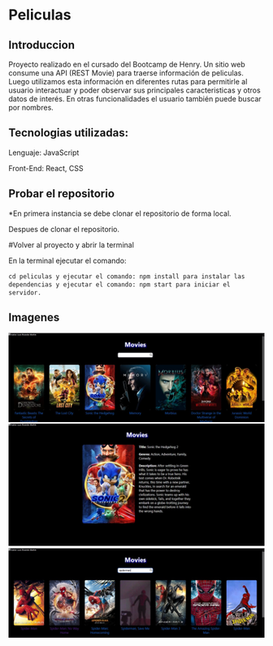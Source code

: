 # Peliculas

## Introduccion



Proyecto  realizado en el cursado del Bootcamp de Henry. Un sitio web consume una API (REST Movie) para traerse información de peliculas. Luego utilizamos esta información en diferentes rutas para permitirle al usuario interactuar y poder observar sus principales caracteristicas y otros datos de interés. En otras funcionalidades el usuario también puede buscar  por nombres.


## Tecnologias utilizadas:

Lenguaje: JavaScript

Front-End: React, CSS

## Probar el repositorio

\*En primera instancia se debe clonar el repositorio de forma local.

Despues de clonar el repositorio.

#Volver al proyecto y abrir la terminal

En la terminal ejecutar el comando:

    cd peliculas y ejecutar el comando: npm install para instalar las dependencias y ejecutar el comando: npm start para iniciar el servidor.

## Imagenes

![home](/image/homepel.jpeg)
![detalle](/image/detallpel.jpeg)
![form](/image/searchpel.jpeg)

